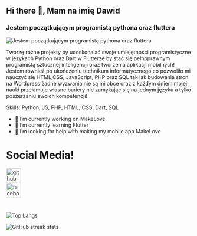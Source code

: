 ## Hi there 👋, Mam na imię Dawid
### Jestem początkującym programistą pythona oraz fluttera
![Jestem początkującym programistą pythona oraz fluttera](https://img.freepik.com/free-photo/professional-programmer-working-late-dark-office_1098-18705.jpg)

Tworzę różne projekty by udoskonalać swoje umiejętności programistyczne w językach Python oraz Dart w Flutterze by stać się pełnoprawnym programistą sztucznej inteligencji oraz tworzenia aplikacji mobilnych! Jestem również po ukończeniu technikum informatycznego co pozwoliło mi nauczyć się HTML,CSS, JavaScript, PHP oraz SQL tak jak budowania stron na Wordpress żadne wyzwania nie są mi obce oraz z każdym dniem mojej nauki przełamuje własne bariery nie zamykając się na jednym języku a tylko poszerzaniu swoich kompetencji!

Skills: Python, JS, PHP, HTML, CSS, Dart, SQL

- 🔭 I’m currently working on  MakeLove 
- 🌱 I’m currently learning Flutter 
- 🤔 I’m looking for help with making my mobile app MakeLove 

# Social Media!
[<img src='https://cdn.jsdelivr.net/npm/simple-icons@3.0.1/icons/github.svg' alt='github' height='40'>](https://github.com/frazq) <br> [<img src='https://cdn.jsdelivr.net/npm/simple-icons@3.0.1/icons/facebook.svg' alt='facebook' height='40'>](https://www.facebook.com/CO.CI.DO.TEGO.TYPIE/)  

#

[![Top Langs](https://github-readme-stats.vercel.app/api/top-langs/?username=frazq)](https://github.com/anuraghazra/github-readme-stats)

![GitHub streak stats](https://streak-stats.demolab.com/?user=frazq)  

